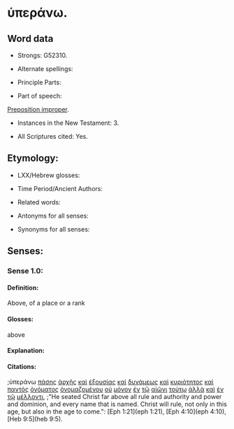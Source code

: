 # ὑπεράνω.

<!-- Status: S2=NeedsFinalCheck -->
<!-- Lexica used for edits: BDAG, FFM, LN, A-S -->

## Word data

* Strongs: G52310.

* Alternate spellings:

* Principle Parts: 

* Part of speech: 

[Preposition improper](http://ugg.readthedocs.io/en/latest/preposition_improper.html).

* Instances in the New Testament: 3.

* All Scriptures cited: Yes.

## Etymology: 

* LXX/Hebrew glosses: 

* Time Period/Ancient Authors: 

* Related words: 

* Antonyms for all senses:

* Synonyms for all senses: 

## Senses: 

### Sense 1.0:

#### Definition: 

Above, of a place or a rank

#### Glosses:

above

#### Explanation:

#### Citations:

;ὑπεράνω [πάσης](../G39560/01.md) [ἀρχῆς](../G07460/01.md) [καὶ](../G25320/01.md) [ἐξουσίας](../G18490/01.md) [καὶ](../G25320/01.md) [δυνάμεως](../G14110/01.md) [καὶ](../G25320/01.md) [κυριότητος](../G29630/01.md) [καὶ](../G25320/01.md) [παντὸς](../G39560/01.md) [ὀνόματος](../G36860/01.md) [ὀνομαζομένου](../G36870/01.md) [οὐ](../G37560/01.md) [μόνον](../G34400/01.md) [ἐν](../G17220/01.md) [τῷ](../G35880/01.md) [αἰῶνι](../G01650/01.md) [τούτῳ](../G37780/01.md) [ἀλλὰ](../G02350/01.md) [καὶ](../G25320/01.md) [ἐν](../G17220/01.md) [τῷ](../G35880/01.md) [μέλλοντι](../G31950/01.md), 
;"He seated Christ far above all rule and authority and power and dominion, and every name that is named. Christ will rule, not only in this age, but also in the age to come.":
[Eph 1:21](eph 1:21),  [Eph 4:10](eph 4:10),  [Heb 9:5](heb 9:5).                                                
